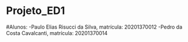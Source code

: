 # Projeto_ED1
#Alunos:
-Paulo Elias Risucci da Silva, matrícula: 20201370012
-Pedro da Costa Cavalcanti, matrícula: 20201370014

